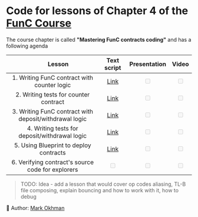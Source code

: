 # Code for lessons of Chapter 4 of the [FunC Course](https://github.com/markokhman/func-course)

The course chapter is called **"Mastering FunC contracts coding"** and has a following agenda

| &nbsp;&nbsp; &nbsp; &nbsp; &nbsp; &nbsp;&nbsp; &nbsp; &nbsp; **Lesson** &nbsp;&nbsp; &nbsp; &nbsp; &nbsp; |                                    **Text script**                                    |         **Presentation**          |             **Video**             |
| :-------------------------------------------------------------------------------------------------------: | :-----------------------------------------------------------------------------------: | :-------------------------------: | :-------------------------------: |
|                                1. Writing FunC contract with counter logic                                | [Link](https://github.com/markokhman/func-course/blob/main/Chapter%204/Lesson%201.md) | <input type="checkbox" disabled/> | <input type="checkbox" disabled/> |
|                                   2. Writing tests for counter contract                                   | [Link](https://github.com/markokhman/func-course/blob/main/Chapter%204/Lesson%202.md) | <input type="checkbox" disabled/> | <input type="checkbox" disabled/> |
|                          3. Writing FunC contract with deposit/withdrawal logic                           | [Link](https://github.com/markokhman/func-course/blob/main/Chapter%204/Lesson%203.md) | <input type="checkbox" disabled/> | <input type="checkbox" disabled/> |
|                               4. Writing tests for deposit/withdrawal logic                               | [Link](https://github.com/markokhman/func-course/blob/main/Chapter%204/Lesson%204.md) | <input type="checkbox" disabled/> | <input type="checkbox" disabled/> |
|                               5. Using Blueprint to deploy contracts                               | [Link](https://github.com/markokhman/func-course/blob/main/Chapter%204/Lesson%205.md) | <input type="checkbox" disabled/> | <input type="checkbox" disabled/> |
|                               6. Verifying contract's source code for explorers                               | <input type="checkbox" disabled/> | <input type="checkbox" disabled/> | <input type="checkbox" disabled/> |


> TODO: Idea - add a lesson that would cover op codes aliasing, TL-B file composing, explain bouncing and how to work with it, how to debug


:bust_in_silhouette: Author: [Mark Okhman](https://t.me/markokhmandev)
